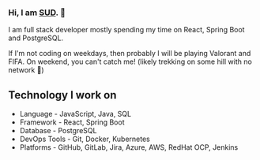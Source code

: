 ### Hi, I am [SUD](https://alphacrash.com/). 🌱

I am full stack developer mostly spending my time on React, Spring Boot and PostgreSQL.

If I'm not coding on weekdays, then probably I will be playing Valorant and FIFA. On weekend, you can't catch me! (likely trekking on some hill with no network 👻)

## Technology I work on

- Language - JavaScript, Java, SQL
- Framework - React, Spring Boot
- Database - PostgreSQL
- DevOps Tools - Git, Docker, Kubernetes
- Platforms - GitHub, GitLab, Jira, Azure, AWS, RedHat OCP, Jenkins
